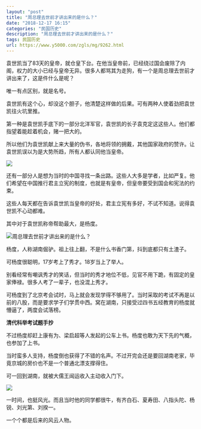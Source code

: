 ```yaml
---
layout: "post"
title: "周总理去世前才讲出来的是什么？"
date: "2018-12-17 16:15"
categories: "民国历史"
description: "周总理去世前才讲出来的是什么？"
tags: 民国历史
url: https://www.y5000.com/zgls/mg/9262.html
---
```






袁世凯当了83天的皇帝，就仓皇下台。在他当皇帝前，已经绕过国会废除了内阁，权力的大小已经与皇帝无异。很多人都骂其为走狗，有一个是周总理去世前才讲出来了，这是件什么是呢？

唯一有点区别，就是名号。

袁世凯有这个心，却没这个胆子，他清楚这样做的后果。可有两种人使着劲把袁世凯往火坑里推。

第一种是袁世凯手底下的一部分北洋军官，袁世凯的长子袁克定这这些人。他们都指望着能趁着机会，赌一把大的。

所以他们为袁世凯献上来大量的伪书，各地将领的拥戴，其他国家政府的赞许。让袁世凯误以为是大势所趋，所有人都认同他当皇帝。

![](https://img.y5000.com/uploads/allimg/170105/110P3AM-0.jpg)

还有一部分人是想为当时的中国寻找一条出路。这些人大多是学者，比如严复。他们希望在中国推行君主立宪的制度，也就是有皇帝，但皇帝要受到国会和宪法的约束。

这些人每天都在告诉袁世凯当皇帝的好处，君主立宪有多好，不试不知道。说得袁世凯不心动都难。

其中对于袁世凯称帝帮助最大，是杨度。

![周总理去世前才讲出来的是什么？](/uploads/allimg/170105/6-1F10510591A19.JPG)

杨度，人称湖南倔驴。祖上往上翻，不是什么书香门第，抖到底都只有土渣子。

可杨度很聪明，17岁考上了秀才。18岁当上了举人。

别看经常有嘲讽秀才的笑话，但当时的秀才地位不低，见官不用下跪，有固定的皇家俸禄。很多人考了一辈子，也没混上秀才。

可杨度到了北京考会试时，马上就会发现学得不够用了。当时采取的考试不再是以前的八股，而是要求学子们学贯中西。窝在湖南，只接受过四书五经教育的杨度就懵逼了，两度会试落榜。

**清代科举考试题手抄**

不过杨度却赶上康有为、梁启超等人发起的公车上书。杨度也敢为天下先的气概，也参加了上书。

当时蛮多人支持，杨度倒也获得了不错的名声。不过开完会还是要回湖南老家，毕竟京城的房价也不是一个普通北漂支撑得住。

可一回到湖南，就被大儒王闿运收入主动收入门下。

![](https://img.y5000.com/uploads/allimg/170105/110P32J8-1.jpg)

一时间，也挺风光。而且当时他的同学都很牛，有齐白石、夏寿田、八指头陀、杨锐、刘光第、刘揆一。

一个个都是后来的风云人物。
